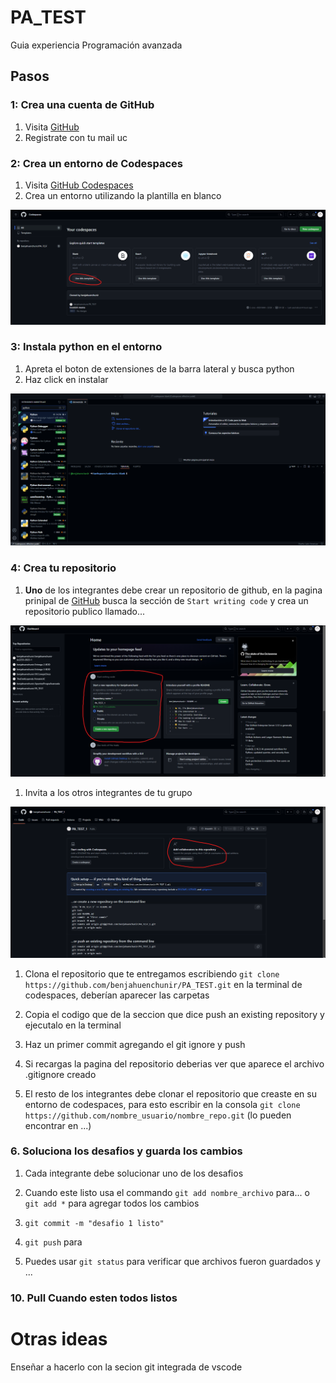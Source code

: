# PA_TEST

Guia experiencia Programación avanzada

## Pasos

### 1: Crea una cuenta de GitHub

1. Visita [GitHub](https://github.com/)
2. Registrate con tu mail uc

### 2: Crea un entorno de Codespaces

1. Visita [GitHub Codespaces](https://github.com/codespaces)
2. Crea un entorno utilizando la plantilla en blanco

![Codespaces Creation Process](img/codespaces_creation.png)

### 3: Instala python en el entorno

1. Apreta el boton de extensiones de la barra lateral y busca python
2. Haz click en instalar

![alt text](img/installing_python.png)

### 4: Crea tu repositorio

1. **Uno** de los integrantes debe crear un repositorio de github, en la pagina prinipal de [GitHub](https://github.com/) busca la sección de `Start writing code` y crea un repositorio publico llamado...

![alt text](img/repo_creation.png)

1. Invita a los otros integrantes de tu grupo

![alt text](img/repo_add_others.png)

1. Clona el repositorio que te entregamos escribiendo `git clone https://github.com/benjahuenchunir/PA_TEST.git` en la terminal de codespaces, deberían aparecer las carpetas

2. Copia el codigo que de la seccion que dice push an existing repository y ejecutalo en la terminal

3. Haz un primer commit agregando el git ignore y push

4. Si recargas la pagina del repositorio deberias ver que aparece el archivo .gitignore creado

5. El resto de los integrantes debe clonar el repositorio que creaste en su entorno de codespaces, para esto escribir en la consola `git clone https://github.com/nombre_usuario/nombre_repo.git` (lo pueden encontrar en ...)

### 6. Soluciona los desafios y guarda los cambios

1. Cada integrante debe solucionar uno de los desafios

2. Cuando este listo usa el commando `git add nombre_archivo` para... o `git add *` para agregar todos los cambios

3. `git commit -m "desafio 1 listo"`

4. `git push` para 

4. Puedes usar `git status` para verificar que archivos fueron guardados y ...

<!-- TODO revisar el merge? -->

### 10. Pull Cuando esten todos listos

# Otras ideas

Enseñar a hacerlo con la secion git integrada de vscode
